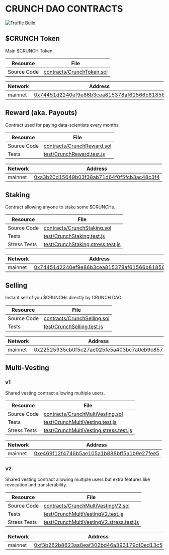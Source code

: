 # CRUNCH DAO CONTRACTS

[![Truffle Build](https://github.com/datacrunch-com/datacrunch-contracts/actions/workflows/truffle.yml/badge.svg)](https://github.com/datacrunch-com/datacrunch-contracts/actions/workflows/truffle.yml)

## $CRUNCH Token

Main $CRUNCH Token.

| Resource | File |
| --- | --- |
| Source Code | [contracts/CrunchToken.sol](contracts/CrunchToken.sol) |

| Network | Address |
| --- | --- |
| mainnet | [0x74451d2240ef9e86b3cea815378af61566b81856](https://etherscan.io/address/0x74451d2240ef9e86b3cea815378af61566b81856) |

## Reward (aka. Payouts)

Contract used for paying data-scientists every months.

| Resource | File |
| --- | --- |
| Source Code | [contracts/CrunchReward.sol](contracts/CrunchReward.sol) |
| Tests | [test/CrunchReward.test.js](test/CrunchReward.test.js) |

| Network | Address |
| --- | --- |
| mainnet | [0xa3b20d15649b03f38ab71d64f0f5fcb3ac48c3f4](https://etherscan.io/address/0xa3b20d15649b03f38ab71d64f0f5fcb3ac48c3f4) |

## Staking

Contract allowing anyone to stake some $CRUNCHs.

| Resource | File |
| --- | --- |
| Source Code | [contracts/CrunchStaking.sol](contracts/CrunchStaking.sol) |
| Tests | [test/CrunchStaking.test.js](test/CrunchStaking.test.js) |
| Stress Tests | [test/CrunchStaking.stress.test.js](test/CrunchStaking.stress.test.js) |

| Network | Address |
| --- | --- |
| mainnet | [0x74451d2240ef9e86b3cea815378af61566b81856](https://etherscan.io/address/0x74451d2240ef9e86b3cea815378af61566b81856) |

## Selling

Instant sell of you $CRUNCHs directly by CRUNCH DAO.

| Resource | File |
| --- | --- |
| Source Code | [contracts/CrunchSelling.sol](contracts/CrunchSelling.sol) |
| Tests | [test/CrunchSelling.test.js](test/CrunchSelling.test.js) |

| Network | Address |
| --- | --- |
| mainnet | [0x22525935cb0f5c27ae025fe5a403bc7a0eb9c857](https://etherscan.io/address/0x22525935cb0f5c27ae025fe5a403bc7a0eb9c857) |

## Multi-Vesting

### v1

Shared vesting contract allowing multiple users.

| Resource | File |
| --- | --- |
|  Source Code | [contracts/CrunchMultiVesting.sol](contracts/CrunchMultiVesting.sol) |
| Tests | [test/CrunchMultiVesting.test.js](test/CrunchMultiVesting.test.js) |
| Stress Tests | [test/CrunchMultiVesting.stress.test.js](test/CrunchMultiVesting.stress.test.js) |

| Network | Address |
| --- | --- |
| mainnet | [0xe469f12f4746b5ae105a1b888bff5a1b9e27fee5](https://etherscan.io/address/0xe469f12f4746b5ae105a1b888bff5a1b9e27fee5) |

### v2

Shared vesting contract allowing multiple users but extra features like revocation and transferability.

| Resource | File |
| --- | --- |
| Source Code | [contracts/CrunchMultiVestingV2.sol](contracts/CrunchMultiVestingV2.sol) |
| Tests | [test/CrunchMultiVestingV2.test.js](test/CrunchMultiVestingV2.test.js) |
| Stress Tests | [test/CrunchMultiVestingV2.stress.test.js](test/CrunchMultiVestingV2.stress.test.js) |

| Network | Address |
| --- | --- |
| mainnet | [0xf3b262b8623aa8eaf302bd46a393179df0ed13c5](https://etherscan.io/address/0xf3b262b8623aa8eaf302bd46a393179df0ed13c5) |
